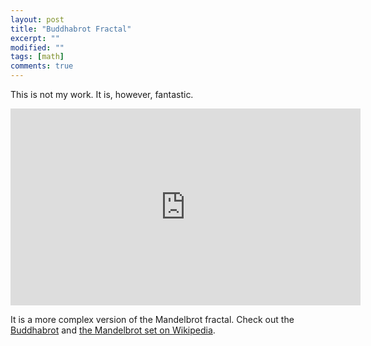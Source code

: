 ```yaml
---
layout: post
title: "Buddhabrot Fractal"
excerpt: ""
modified: ""
tags: [math]
comments: true
---
```


This is not my work. It is, however, fantastic.

<center>
<iframe width="560" height="315" src="https://www.youtube.com/embed/zxIcydL7wwY" frameborder="0" allowfullscreen></iframe>
</center>

It is a more complex version of the Mandelbrot fractal. Check out the [Buddhabrot](https://en.wikipedia.org/wiki/Buddhabrot) and [the Mandelbrot set on Wikipedia](https://en.wikipedia.org/wiki/Mandelbrot_set).

